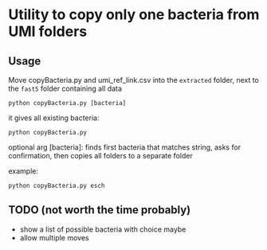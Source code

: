 # Utility to copy only one bacteria from UMI folders

## Usage
Move copyBacteria.py and umi_ref_link.csv into the `extracted` folder, next to the `fast5` folder containing all data

`python copyBacteria.py [bacteria]`

it gives all existing bacteria:

`python copyBacteria.py`

optional arg [bacteria]: finds first bacteria that matches string, asks for confirmation, then copies all folders to a separate folder

example:

`python copyBacteria.py esch`

## TODO (not worth the time probably)

* show a list of possible bacteria with choice maybe
* allow multiple moves

